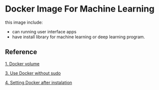 # Docker Image For Machine Learning

this image include:
- can running user interface apps
- have install library for machine learning or deep learning program.


## Reference 

[1. Docker volume](https://docs.docker.com/storage/volumes/)

[3. Use Docker without sudo](https://linoxide.com/linux-how-to/use-docker-without-sudo-ubuntu/)

[4. Setting Docker after instalation](https://docs.docker.com/install/linux/linux-postinstall/)









